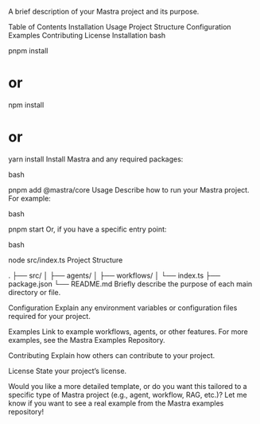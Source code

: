 A brief description of your Mastra project and its purpose.

Table of Contents
Installation
Usage
Project Structure
Configuration
Examples
Contributing
License
Installation
bash

pnpm install

# or

npm install

# or

yarn install
Install Mastra and any required packages:

bash

pnpm add @mastra/core
Usage
Describe how to run your Mastra project. For example:

bash

pnpm start
Or, if you have a specific entry point:

bash

node src/index.ts
Project Structure

.
├── src/
│ ├── agents/
│ ├── workflows/
│ └── index.ts
├── package.json
└── README.md
Briefly describe the purpose of each main directory or file.

Configuration
Explain any environment variables or configuration files required for your project.

Examples
Link to example workflows, agents, or other features.
For more examples, see the Mastra Examples Repository.

Contributing
Explain how others can contribute to your project.

License
State your project’s license.

Would you like a more detailed template, or do you want this tailored to a specific type of Mastra project (e.g., agent, workflow, RAG, etc.)? Let me know if you want to see a real example from the Mastra examples repository!
